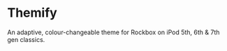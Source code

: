 # Themify
An adaptive, colour-changeable theme for Rockbox on iPod 5th, 6th &amp; 7th gen classics.
